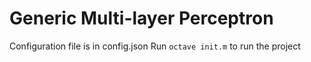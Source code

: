# Generic Multi-layer Perceptron

Configuration file is in config.json
Run `octave init.m` to run the project
